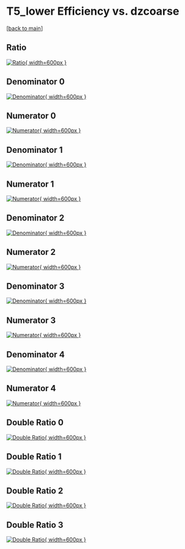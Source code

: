 # T5_lower Efficiency vs. dzcoarse

[[back to main](./)]



## Ratio

[![Ratio](../mtv/var/T5_lower_base_11_1_eff_dzcoarse.png){ width=600px }](../mtv/var/T5_lower_base_11_1_eff_dzcoarse.pdf)

## Denominator 0

[![Denominator](../mtv/den/T5_lower_base_11_1_eff_dzcoarse_den0.png){ width=600px }](../mtv/den/T5_lower_base_11_1_eff_dzcoarse_den0.pdf)

## Numerator 0

[![Numerator](../mtv/num/T5_lower_base_11_1_eff_dzcoarse_num0.png){ width=600px }](../mtv/num/T5_lower_base_11_1_eff_dzcoarse_num0.pdf)

## Denominator 1

[![Denominator](../mtv/den/T5_lower_base_11_1_eff_dzcoarse_den1.png){ width=600px }](../mtv/den/T5_lower_base_11_1_eff_dzcoarse_den1.pdf)

## Numerator 1

[![Numerator](../mtv/num/T5_lower_base_11_1_eff_dzcoarse_num1.png){ width=600px }](../mtv/num/T5_lower_base_11_1_eff_dzcoarse_num1.pdf)

## Denominator 2

[![Denominator](../mtv/den/T5_lower_base_11_1_eff_dzcoarse_den2.png){ width=600px }](../mtv/den/T5_lower_base_11_1_eff_dzcoarse_den2.pdf)

## Numerator 2

[![Numerator](../mtv/num/T5_lower_base_11_1_eff_dzcoarse_num2.png){ width=600px }](../mtv/num/T5_lower_base_11_1_eff_dzcoarse_num2.pdf)

## Denominator 3

[![Denominator](../mtv/den/T5_lower_base_11_1_eff_dzcoarse_den3.png){ width=600px }](../mtv/den/T5_lower_base_11_1_eff_dzcoarse_den3.pdf)

## Numerator 3

[![Numerator](../mtv/num/T5_lower_base_11_1_eff_dzcoarse_num3.png){ width=600px }](../mtv/num/T5_lower_base_11_1_eff_dzcoarse_num3.pdf)

## Denominator 4

[![Denominator](../mtv/den/T5_lower_base_11_1_eff_dzcoarse_den4.png){ width=600px }](../mtv/den/T5_lower_base_11_1_eff_dzcoarse_den4.pdf)

## Numerator 4

[![Numerator](../mtv/num/T5_lower_base_11_1_eff_dzcoarse_num4.png){ width=600px }](../mtv/num/T5_lower_base_11_1_eff_dzcoarse_num4.pdf)

## Double Ratio 0

[![Double Ratio](../mtv/ratio/T5_lower_base_11_1_eff_dzcoarse_ratio0.png){ width=600px }](../mtv/ratio/T5_lower_base_11_1_eff_dzcoarse_ratio0.pdf)

## Double Ratio 1

[![Double Ratio](../mtv/ratio/T5_lower_base_11_1_eff_dzcoarse_ratio1.png){ width=600px }](../mtv/ratio/T5_lower_base_11_1_eff_dzcoarse_ratio1.pdf)

## Double Ratio 2

[![Double Ratio](../mtv/ratio/T5_lower_base_11_1_eff_dzcoarse_ratio2.png){ width=600px }](../mtv/ratio/T5_lower_base_11_1_eff_dzcoarse_ratio2.pdf)

## Double Ratio 3

[![Double Ratio](../mtv/ratio/T5_lower_base_11_1_eff_dzcoarse_ratio3.png){ width=600px }](../mtv/ratio/T5_lower_base_11_1_eff_dzcoarse_ratio3.pdf)


